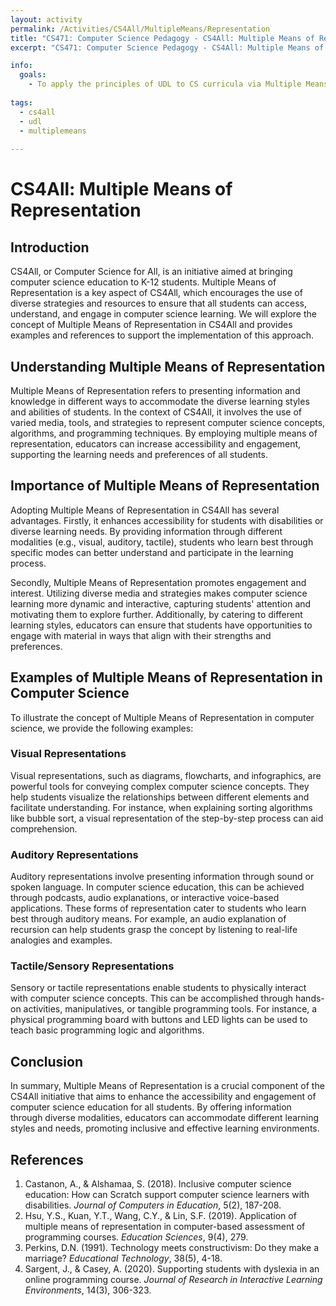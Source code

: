```yaml
---
layout: activity
permalink: /Activities/CS4All/MultipleMeans/Representation
title: "CS471: Computer Science Pedagogy - CS4All: Multiple Means of Representation"
excerpt: "CS471: Computer Science Pedagogy - CS4All: Multiple Means of Representation"

info:
  goals: 
    - To apply the principles of UDL to CS curricula via Multiple Means of Representation
        
tags:
  - cs4all
  - udl
  - multiplemeans
  
---
```


# CS4All: Multiple Means of Representation

## Introduction
CS4All, or Computer Science for All, is an initiative aimed at bringing computer science education to K-12 students. Multiple Means of Representation is a key aspect of CS4All, which encourages the use of diverse strategies and resources to ensure that all students can access, understand, and engage in computer science learning. We will explore the concept of Multiple Means of Representation in CS4All and provides examples and references to support the implementation of this approach.

## Understanding Multiple Means of Representation
Multiple Means of Representation refers to presenting information and knowledge in different ways to accommodate the diverse learning styles and abilities of students. In the context of CS4All, it involves the use of varied media, tools, and strategies to represent computer science concepts, algorithms, and programming techniques. By employing multiple means of representation, educators can increase accessibility and engagement, supporting the learning needs and preferences of all students.

## Importance of Multiple Means of Representation
Adopting Multiple Means of Representation in CS4All has several advantages. Firstly, it enhances accessibility for students with disabilities or diverse learning needs. By providing information through different modalities (e.g., visual, auditory, tactile), students who learn best through specific modes can better understand and participate in the learning process.

Secondly, Multiple Means of Representation promotes engagement and interest. Utilizing diverse media and strategies makes computer science learning more dynamic and interactive, capturing students' attention and motivating them to explore further. Additionally, by catering to different learning styles, educators can ensure that students have opportunities to engage with material in ways that align with their strengths and preferences.

## Examples of Multiple Means of Representation in Computer Science
To illustrate the concept of Multiple Means of Representation in computer science, we provide the following examples:

### Visual Representations
Visual representations, such as diagrams, flowcharts, and infographics, are powerful tools for conveying complex computer science concepts. They help students visualize the relationships between different elements and facilitate understanding. For instance, when explaining sorting algorithms like bubble sort, a visual representation of the step-by-step process can aid comprehension.

### Auditory Representations
Auditory representations involve presenting information through sound or spoken language. In computer science education, this can be achieved through podcasts, audio explanations, or interactive voice-based applications. These forms of representation cater to students who learn best through auditory means. For example, an audio explanation of recursion can help students grasp the concept by listening to real-life analogies and examples.

### Tactile/Sensory Representations
Sensory or tactile representations enable students to physically interact with computer science concepts. This can be accomplished through hands-on activities, manipulatives, or tangible programming tools. For instance, a physical programming board with buttons and LED lights can be used to teach basic programming logic and algorithms.

## Conclusion
In summary, Multiple Means of Representation is a crucial component of the CS4All initiative that aims to enhance the accessibility and engagement of computer science education for all students. By offering information through diverse modalities, educators can accommodate different learning styles and needs, promoting inclusive and effective learning environments. 

## References
1. Castanon, A., & Alshamaa, S. (2018). Inclusive computer science education: How can Scratch support computer science learners with disabilities. *Journal of Computers in Education*, 5(2), 187-208.
2. Hsu, Y.S., Kuan, Y.T., Wang, C.Y., & Lin, S.F. (2019). Application of multiple means of representation in computer-based assessment of programming courses. *Education Sciences*, 9(4), 279.
3. Perkins, D.N. (1991). Technology meets constructivism: Do they make a marriage? *Educational Technology*, 38(5), 4-18.
4. Sargent, J., & Casey, A. (2020). Supporting students with dyslexia in an online programming course. *Journal of Research in Interactive Learning Environments*, 14(3), 306-323.